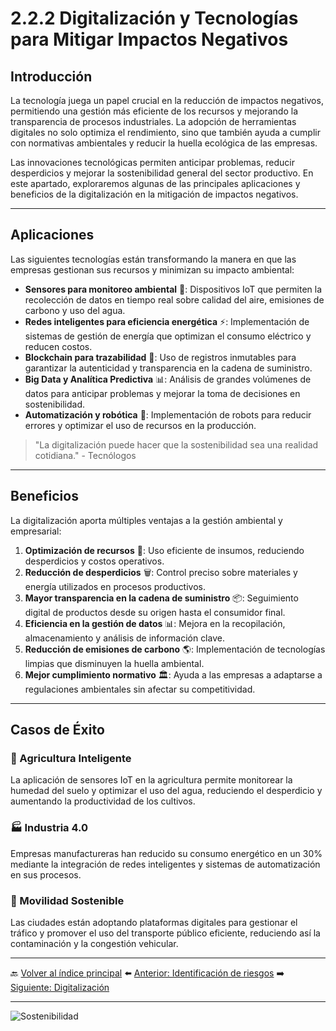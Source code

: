 # 2.2.2 Digitalización y Tecnologías para Mitigar Impactos Negativos

## Introducción

La tecnología juega un papel crucial en la reducción de impactos negativos, permitiendo una gestión más eficiente de los recursos y mejorando la transparencia de procesos industriales. La adopción de herramientas digitales no solo optimiza el rendimiento, sino que también ayuda a cumplir con normativas ambientales y reducir la huella ecológica de las empresas.

Las innovaciones tecnológicas permiten anticipar problemas, reducir desperdicios y mejorar la sostenibilidad general del sector productivo. En este apartado, exploraremos algunas de las principales aplicaciones y beneficios de la digitalización en la mitigación de impactos negativos.

---

## Aplicaciones

Las siguientes tecnologías están transformando la manera en que las empresas gestionan sus recursos y minimizan su impacto ambiental:

- **Sensores para monitoreo ambiental** 📡: Dispositivos IoT que permiten la recolección de datos en tiempo real sobre calidad del aire, emisiones de carbono y uso del agua.
- **Redes inteligentes para eficiencia energética** ⚡: Implementación de sistemas de gestión de energía que optimizan el consumo eléctrico y reducen costos.
- **Blockchain para trazabilidad** 🔗: Uso de registros inmutables para garantizar la autenticidad y transparencia en la cadena de suministro.
- **Big Data y Analítica Predictiva** 📊: Análisis de grandes volúmenes de datos para anticipar problemas y mejorar la toma de decisiones en sostenibilidad.
- **Automatización y robótica** 🤖: Implementación de robots para reducir errores y optimizar el uso de recursos en la producción.

> "La digitalización puede hacer que la sostenibilidad sea una realidad cotidiana." - Tecnólogos

---

## Beneficios

La digitalización aporta múltiples ventajas a la gestión ambiental y empresarial:

1. **Optimización de recursos** 🌿: Uso eficiente de insumos, reduciendo desperdicios y costos operativos.
2. **Reducción de desperdicios** 🗑️: Control preciso sobre materiales y energía utilizados en procesos productivos.
3. **Mayor transparencia en la cadena de suministro** 📦: Seguimiento digital de productos desde su origen hasta el consumidor final.
4. **Eficiencia en la gestión de datos** 📊: Mejora en la recopilación, almacenamiento y análisis de información clave.
5. **Reducción de emisiones de carbono** 🌎: Implementación de tecnologías limpias que disminuyen la huella ambiental.
6. **Mejor cumplimiento normativo** 🏛️: Ayuda a las empresas a adaptarse a regulaciones ambientales sin afectar su competitividad.

---

## Casos de Éxito

### 🌱 Agricultura Inteligente
La aplicación de sensores IoT en la agricultura permite monitorear la humedad del suelo y optimizar el uso del agua, reduciendo el desperdicio y aumentando la productividad de los cultivos.

### 🏭 Industria 4.0
Empresas manufactureras han reducido su consumo energético en un 30% mediante la integración de redes inteligentes y sistemas de automatización en sus procesos.

### 🚗 Movilidad Sostenible
Las ciudades están adoptando plataformas digitales para gestionar el tráfico y promover el uso del transporte público eficiente, reduciendo así la contaminación y la congestión vehicular.

---

🔙 [Volver al índice principal](2_Riesgos_y_oportunidades_asociados_a_los_ODS_más_relevantes_de_Nuestro_Sector_Productivo_nuño.md)
⬅️ [Anterior: Identificación de riesgos](2.2.1._Integración_de_la_economía_circular_como_ventaja_competitiva_nuño.md)
➡️ [Siguiente: Digitalización](../4_capitulo4_ra3_pisa3_D_nuño/4_Modelo_de_producción_y_consumo_actual_nuño.md)

---

![Sostenibilidad](../img_pisa3_D_nuño/5.jpg)

[^4]: Fuente: Informe de Transformación Digital 2024.